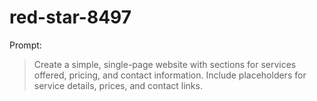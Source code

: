 # red-star-8497

Prompt:
> Create a simple, single-page website with sections for services offered, pricing, and contact information. Include placeholders for service details, prices, and contact links.